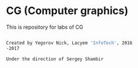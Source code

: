 # CG (Computer graphics)

This is repository for labs of CG

```sh

Created by Yegorov Nick, Lacyem 'InfoTech', 2016
-2017

Under the direction of Sergey Shambir
```
